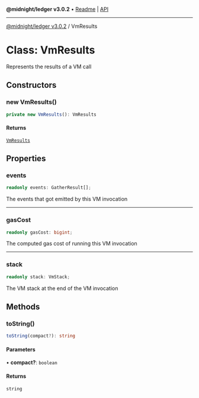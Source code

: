 **@midnight/ledger v3.0.2** • [Readme](../README.md) \| [API](../globals.md)

***

[@midnight/ledger v3.0.2](../README.md) / VmResults

# Class: VmResults

Represents the results of a VM call

## Constructors

### new VmResults()

```ts
private new VmResults(): VmResults
```

#### Returns

[`VmResults`](VmResults.md)

## Properties

### events

```ts
readonly events: GatherResult[];
```

The events that got emitted by this VM invocation

***

### gasCost

```ts
readonly gasCost: bigint;
```

The computed gas cost of running this VM invocation

***

### stack

```ts
readonly stack: VmStack;
```

The VM stack at the end of the VM invocation

## Methods

### toString()

```ts
toString(compact?): string
```

#### Parameters

• **compact?**: `boolean`

#### Returns

`string`
